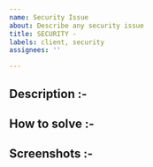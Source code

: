 ```yaml
---
name: Security Issue
about: Describe any security issue
title: SECURITY -
labels: client, security
assignees: ''

---
```


<!--- Describe the security issue --->
## Description :-

<!--- Describe how the issue can be solved --->
## How to solve :-

<!--- Attach screenshots if possible --->
## Screenshots :-

